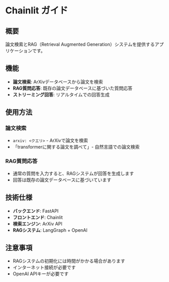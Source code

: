# Chainlit ガイド

## 概要

論文検索とRAG（Retrieval Augmented Generation）システムを提供するアプリケーションです。

## 機能

- **論文検索**: ArXivデータベースから論文を検索
- **RAG質問応答**: 既存の論文データベースに基づいた質問応答
- **ストリーミング回答**: リアルタイムでの回答生成

## 使用方法

### 論文検索

- `arxiv: <クエリ>` - ArXivで論文を検索
- 「transformerに関する論文を調べて」- 自然言語での論文検索

### RAG質問応答

- 通常の質問を入力すると、RAGシステムが回答を生成します
- 回答は既存の論文データベースに基づいています

## 技術仕様

- **バックエンド**: FastAPI
- **フロントエンド**: Chainlit
- **検索エンジン**: ArXiv API
- **RAGシステム**: LangGraph + OpenAI

## 注意事項

- RAGシステムの初期化には時間がかかる場合があります
- インターネット接続が必要です
- OpenAI APIキーが必要です
